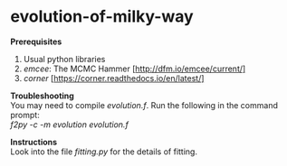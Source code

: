 # evolution-of-milky-way

**Prerequisites**  
1. Usual python libraries  
1. *emcee*: The MCMC Hammer [http://dfm.io/emcee/current/]  
1. *corner* [https://corner.readthedocs.io/en/latest/]

**Troubleshooting**  
You may need to compile *evolution.f*. Run the following in the command prompt:  
*f2py -c -m evolution evolution.f*

**Instructions**  
Look into the file *fitting.py* for the details of fitting.
